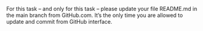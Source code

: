  For this task – and only for this task – please update your file README.md in the main branch from GitHub.com. It’s the only time you are allowed to update and commit from GitHub interface.
